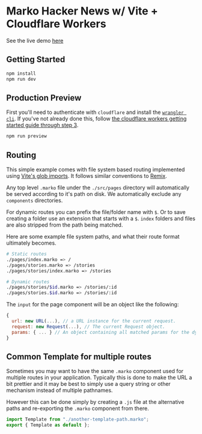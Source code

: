 Marko Hacker News w/ Vite + Cloudflare Workers
==================================

See the live demo [here](https://marko-hackernews.ryansolid.workers.dev/)

## Getting Started
```bash
npm install
npm run dev
```

## Production Preview
First you'll need to authenticate with `cloudflare` and install the [`wrangler cli`](https://developers.cloudflare.com/workers/cli-wrangler). If you've not already done this, follow [the cloudflare workers getting started guide through step 3](https://developers.cloudflare.com/workers/get-started/guide#3-configure-the-workers-cli).

```bash
npm run preview
```

## Routing
This simple example comes with file system based routing implemented using [Vite's glob imports](https://vitejs.dev/guide/features.html#glob-import). It follows similar conventions to [Remix](https://remix.run/docs/en/v1/guides/routing#review).

Any top level `.marko` file under the `./src/pages` directory will automatically be served according to it's path on disk.
We automatically exclude any `components` directories.

For dynamic routes you can prefix the file/folder name with `$`. Or to save creating a folder use an extension that starts with a `$`.
`index` folders and files are also stripped from the path being matched.

Here are some example file system paths, and what their route format ultimately becomes.

```bash
# Static routes
./pages/index.marko => /
./pages/stories.marko => /stories
./pages/stories/index.marko => /stories

# Dynamic routes
./pages/stories/$id.marko => /stories/:id
./pages/stories.$id.marko => /stories/:id
```

The `input` for the page component will be an object like the following:

```js
{
  url: new URL(...), // a URL instance for the current request.
  request: new Request(...), // The current Request object.
  params: { ... } // An object containing all matched params for the dynamic paths.
}
```

## Common Template for multiple routes
Sometimes you may want to have the same `.marko` component used for multiple routes in your application.
Typically this is done to make the URL a bit prettier and it may be best to simply use a query string or other mechanism instead of multiple pathnames.

However this can be done simply by creating a `.js` file at the alternative paths and re-exporting the `.marko` component from there.

```js
import Template from "./another-template-path.marko";
export { Template as default };
```
